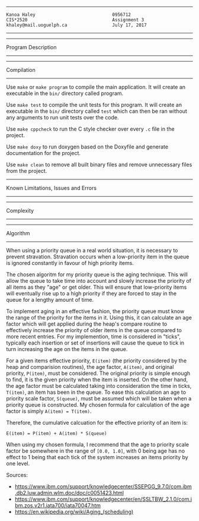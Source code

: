 ****************************************************
```
Kanoa Haley                             0956712
CIS*2520                                Assignment 3
khaley@mail.uoguelph.ca                 July 17, 2017
```
****************************************************

*******************
Program Description
*******************

***********
Compilation
***********
Use `make` or `make program` to compile the main application. It will create an executable in the `bin/` directory called program.

Use `make test` to compile the unit tests for this program. It will create an executable in the `bin/` directory called `test` which can then be ran without any arguments to run unit tests over the code.

Use `make cppcheck` to run the C style checker over every `.c` file in the project.

Use `make doxy` to run doxygen based on the Doxyfile and generate documentation for the project.

Use `make clean` to remove all built binary files and remove unnecessary files from the project.

************************************
Known Limitations, Issues and Errors
************************************

**********
Complexity
**********

*********
Algorithm
*********
When using a priority queue in a real world situation, it is necessary to prevent stravation. Stravation occurs when a low-priority item in the queue is ignored constantly in favour of high priority items.

The chosen algoritm for my priority queue is the aging technique. This will allow the queue to take time into account and slowly increase the priority of all items as they "age" or get older. This will ensure that low-priority items will eventually rise up to a high priority if they are forced to stay in the queue for a lengthy amount of time.

To implement aging in an effective fashion, the priority queue must know the range of the priority for the items in it. Using this, it can calculate an age factor which will get applied during the heap's compare routine to effectively increase the priority of older items in the queue compared to more recent entries. For my implemention, time is considered in "ticks", typically each insertion or set of insertions will cause the queue to tick in turn increasing the age on the items in the queue.

For a given items effective priority, `E(item)` (the priority considered by the heap and comparision routines), the age factor, `A(item)`, and original priority, `P(item)`, must be considered. The original priority is simple enough to find, it is the given priority when the item is inserted. On the other hand, the age factor must be calculated taking into consideration the time in ticks, `T(item)`, an item has been in the queue. To ease this calculation an age to priority scale factor, `S(queue)`, must be assumed which will be taken when a priority queue is constructed. My chosen formula for calculation of the age factor is simply `A(item) = T(item)`. 

Therefore, the cumulative calcuation for the effective priority of an item is:
```
E(item) = P(item) + A(item) * S(queue)
```
When using my chosen formula, I recommend that the age to priority scale factor be somewhere in the range of `[0.0, 1.0]`, with 0 being age has no effect to 1 being that each tick of the system increases an items priority by one level.

Sources:
 - https://www.ibm.com/support/knowledgecenter/SSEPGG_9.7.0/com.ibm.db2.luw.admin.wlm.doc/doc/c0051423.html
 - https://www.ibm.com/support/knowledgecenter/en/SSLTBW_2.1.0/com.ibm.zos.v2r1.iata700/iata70047.htm
 - https://en.wikipedia.org/wiki/Aging_(scheduling)

